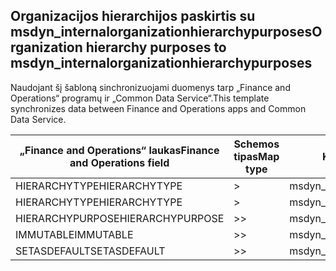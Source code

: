 ## <a name="organization-hierarchy-purposes-to-msdyn_internalorganizationhierarchypurposes"></a><span data-ttu-id="e5233-101">Organizacijos hierarchijos paskirtis su msdyn_internalorganizationhierarchypurposes</span><span class="sxs-lookup"><span data-stu-id="e5233-101">Organization hierarchy purposes to msdyn_internalorganizationhierarchypurposes</span></span>

<span data-ttu-id="e5233-102">Naudojant šį šabloną sinchronizuojami duomenys tarp „Finance and Operations“ programų ir „Common Data Service“.</span><span class="sxs-lookup"><span data-stu-id="e5233-102">This template synchronizes data between Finance and Operations apps and Common Data Service.</span></span>

<span data-ttu-id="e5233-103">„Finance and Operations“ laukas</span><span class="sxs-lookup"><span data-stu-id="e5233-103">Finance and Operations field</span></span> | <span data-ttu-id="e5233-104">Schemos tipas</span><span class="sxs-lookup"><span data-stu-id="e5233-104">Map type</span></span> | <span data-ttu-id="e5233-105">Kitas „Dynamics 365” laukas</span><span class="sxs-lookup"><span data-stu-id="e5233-105">Other Dynamics 365 field</span></span> | <span data-ttu-id="e5233-106">Numatytoji reikšmė</span><span class="sxs-lookup"><span data-stu-id="e5233-106">Default value</span></span>
---|---|---|---
<span data-ttu-id="e5233-107">HIERARCHYTYPE</span><span class="sxs-lookup"><span data-stu-id="e5233-107">HIERARCHYTYPE</span></span> | > | <span data-ttu-id="e5233-108">msdyn_hierarchypurposetypename</span><span class="sxs-lookup"><span data-stu-id="e5233-108">msdyn_hierarchypurposetypename</span></span> | 
<span data-ttu-id="e5233-109">HIERARCHYTYPE</span><span class="sxs-lookup"><span data-stu-id="e5233-109">HIERARCHYTYPE</span></span> | > | <span data-ttu-id="e5233-110">msdyn_hierarchytype.msdyn_name</span><span class="sxs-lookup"><span data-stu-id="e5233-110">msdyn_hierarchytype.msdyn_name</span></span> | 
<span data-ttu-id="e5233-111">HIERARCHYPURPOSE</span><span class="sxs-lookup"><span data-stu-id="e5233-111">HIERARCHYPURPOSE</span></span> | >> | <span data-ttu-id="e5233-112">msdyn_hierarchypurpose</span><span class="sxs-lookup"><span data-stu-id="e5233-112">msdyn_hierarchypurpose</span></span> | 
<span data-ttu-id="e5233-113">IMMUTABLE</span><span class="sxs-lookup"><span data-stu-id="e5233-113">IMMUTABLE</span></span> | >> | <span data-ttu-id="e5233-114">msdyn_immutable</span><span class="sxs-lookup"><span data-stu-id="e5233-114">msdyn_immutable</span></span> | 
<span data-ttu-id="e5233-115">SETASDEFAULT</span><span class="sxs-lookup"><span data-stu-id="e5233-115">SETASDEFAULT</span></span> | >> | <span data-ttu-id="e5233-116">msdyn_setasdefault</span><span class="sxs-lookup"><span data-stu-id="e5233-116">msdyn_setasdefault</span></span> | 
